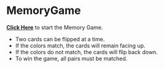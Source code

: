 # MemoryGame
[**Click Here**](https://virginiawu11.github.io/MemoryGame/) to start the Memory Game.  
* Two cards can be flipped at a time.  
* If the colors match, the cards will remain facing up.  
* If the colors do not match, the cards will flip back down.  
* To win the game, all pairs must be matched.
